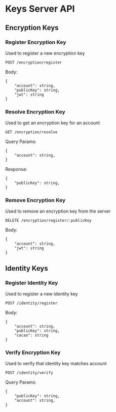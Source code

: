 # Keys Server API

## Encryption Keys

### Register Encryption Key

Used to register a new encryption key

`POST /encryption/register`

Body:

```jsonc
{
    "account": string,
    "publicKey": string,
    "jwt": string
}
```

### Resolve Encryption Key

Used to get an encryption key for an account

`GET /encryption/resolve`

Query Params:

```jsonc
{
    "account": string,
}
```

Response:

```jsonc
{
    "publicKey": string,
}
```

### Remove Encryption Key

Used to remove an encryption key from the server

`DELETE /encryption/register/:publicKey`

Body:

```jsonc
{
    "account": string,
    "jwt": string
}
```

## Identity Keys

### Register Identity Key

Used to register a new identity key

`POST /identity/register`

Body:

```jsonc
{
    "account": string,
    "publicKey": string,
    "cacao": string
}
```

### Verify Encryption Key

Used to verify that identity key matches account

`POST /identity/verify`

Query Params:

```jsonc
{
    "publicKey": string,
    "account": string,
}
```
